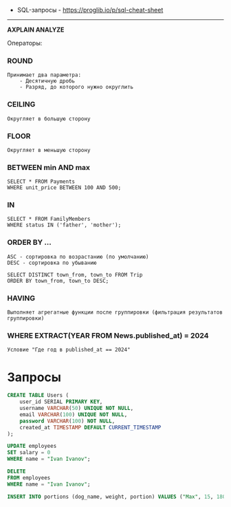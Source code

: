 - SQL-запросы - https://proglib.io/p/sql-cheat-sheet
---

**AXPLAIN ANALYZE**

Операторы:

### ROUND
	Принимает два параметра:
		- Десятичную дробь
		- Разряд, до которого нужно округлить
### CEILING
	Округляет в большую сторону
### FLOOR
	Округляет в меньшую сторону


### BETWEEN min AND max
```
SELECT * FROM Payments
WHERE unit_price BETWEEN 100 AND 500;
```

### IN
```
SELECT * FROM FamilyMembers
WHERE status IN ('father', 'mother');
```

### ORDER BY ...
	ASC - сортировка по возрастанию (по умолчанию)
	DESC - сортировка по убыванию
```
SELECT DISTINCT town_from, town_to FROM Trip
ORDER BY town_from, town_to DESC;
```

### HAVING
	Выполняет агрегатные функции после группировки (фильтрация результатов группировки)

### WHERE EXTRACT(YEAR FROM News.published_at) = 2024
	Условие "Где год в published_at == 2024"


# Запросы

```sql
CREATE TABLE Users (
    user_id SERIAL PRIMARY KEY,
    username VARCHAR(50) UNIQUE NOT NULL,
    email VARCHAR(100) UNIQUE NOT NULL,
    password VARCHAR(100) NOT NULL,
    created_at TIMESTAMP DEFAULT CURRENT_TIMESTAMP
);
```

```sql
UPDATE employees
SET salary = 0 
WHERE name = "Ivan Ivanov";
```

```sql
DELETE
FROM employees
WHERE name = "Ivan Ivanov";
```

```sql
INSERT INTO portions (dog_name, weight, portion) VALUES ("Max", 15, 180), ("Charlie", 37, 350);
```

